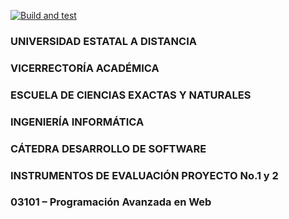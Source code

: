 [![Build and test](https://github.com/falvarador/air-tiquicia/actions/workflows/pipeline.yml/badge.svg)](https://github.com/falvarador/air-tiquicia/actions/workflows/pipeline.yml)

### UNIVERSIDAD ESTATAL A DISTANCIA

### VICERRECTORÍA ACADÉMICA

### ESCUELA DE CIENCIAS EXACTAS Y NATURALES

### INGENIERÍA INFORMÁTICA

### CÁTEDRA DESARROLLO DE SOFTWARE

### INSTRUMENTOS DE EVALUACIÓN PROYECTO No.1 y 2

### 03101 – Programación Avanzada en Web
